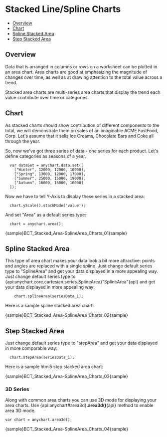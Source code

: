 # Stacked Line/Spline Charts

 * [Overview](#overview)
 * [Chart](#chart)
 * [Spline Stacked Area](#spline_stacked_area)
 * [Step Stacked Area](#step_stacked_area)

## Overview

Data that is arranged in columns or rows on a worksheet can be plotted in an area chart. Area charts are good at emphasizing the magnitude of changes over time, as well as at drawing attention to the total value across a trend.
  
Stacked area charts are multi-series area charts that display the trend each value contribute over time or categories.

## Chart

As stacked charts should show contribution of different components to the total, we will demonstrate them on sales of an imaginable ACME FastFood, Corp. Let's assume that it sells Ice Creams, Chocolate Bars and Coke all through the year.
  
So, now we've got three series of data - one series for each product. Let's define categories as seasons of a year.

```
  var dataSet = anychart.data.set([
    ["Winter", 12000, 12000, 10000],
    ["Spring", 13000, 12000, 17000],
    ["Summer", 25000, 15000, 19000],
    ["Autumn", 16000, 16000, 16000]
  ]);
```

Now we have to tell Y-Axis to display these series in a stacked area:

```
  chart.yScale().stackMode('value');
```

And set "Area" as a default series type:

```
  chart = anychart.area();
```

{sample}BCT_Stacked\_Area-SplineArea\_Charts\_01{sample}

## Spline Stacked Area

This type of area chart makes your data look a bit more attractive: points and angles are replaced with a single spline. Just change default series type to "SplineArea" and get your data displayed in a more appealing way.
Just change default series type to {api:anychart.core.cartesian.series.SplineArea}"SplineArea"{api} and get your data displayed in more appealing way:

```
    chart.splineArea(seriesData_1);
```
<!--Also, let's add area tooltips and make them more informative, to that we will change their format:

XML Syntax
XML Code
Plain code
01
<area_series>
02
  <tooltip_settings enabled="true">
03
    <format><![CDATA[{%SeriesName} - {%Value}$ - {%YPercentOfCategory}{numDecimals:2}%]]></format>
04
  </tooltip_settings>
05
</area_series>-->
Here is a sample spline stacked area chart:

{sample}BCT_Stacked\_Area-SplineArea\_Charts\_02{sample}

## Step Stacked Area

Just change default series type to "stepArea" and get your data displayed in more comparable way:

```
  chart.stepArea(seriesData_1);
```

Here is a sample html5 step stacked area chart:

{sample}BCT_Stacked\_Area-SplineArea\_Charts\_03{sample}

### 3D Series

Along with common area charts you can use 3D mode for displaying your area charts. Use {api:anychart#area3d}**.area3d()**{api} method to enable area 3D mode.

```
var chart = anychart.area3d();
```

{sample}BCT_Stacked\_Area-SplineArea\_Charts\_04{sample}
